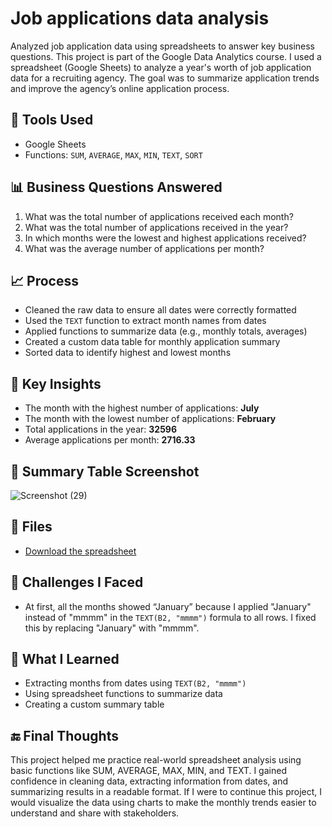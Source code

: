 # Job applications data analysis
Analyzed job application data using spreadsheets to answer key business questions.
This project is part of the Google Data Analytics course. I used a spreadsheet (Google Sheets) to analyze a year's worth of job application data for a recruiting agency. The goal was to summarize application trends and improve the agency’s online application process.

## 🔧 Tools Used

- Google Sheets
- Functions: `SUM`, `AVERAGE`, `MAX`, `MIN`, `TEXT`, `SORT`

## 📊 Business Questions Answered

1. What was the total number of applications received each month?
2. What was the total number of applications received in the year?
3. In which months were the lowest and highest applications received?
4. What was the average number of applications per month?

## 📈 Process

- Cleaned the raw data to ensure all dates were correctly formatted
- Used the `TEXT` function to extract month names from dates
- Applied functions to summarize data (e.g., monthly totals, averages)
- Created a custom data table for monthly application summary
- Sorted data to identify highest and lowest months

## 📌 Key Insights

- The month with the highest number of applications: **July**
- The month with the lowest number of applications: **February**
- Total applications in the year: **32596**
- Average applications per month: **2716.33**

## 📝 Summary Table Screenshot

![Screenshot (29)](https://github.com/user-attachments/assets/5f4fd4a3-5d2c-421c-a8aa-32a4fbef9fa4)


## 📂 Files

- [Download the spreadsheet](https://docs.google.com/spreadsheets/d/1W1V0LKkuUjufcLNUnF78qfhCZFwcV6aAhK8Ugj8b6FA/edit?usp=sharing)


## 🚧 Challenges I Faced

- At first, all the months showed “January” because I applied "January" instead of "mmmm" in the `TEXT(B2, "mmmm")` formula to all rows. I fixed this by replacing "January" with "mmmm".


## 🧠 What I Learned

- Extracting months from dates using `TEXT(B2, "mmmm")`
- Using spreadsheet functions to summarize data
- Creating a custom summary table


## 🔚 Final Thoughts

This project helped me practice real-world spreadsheet analysis using basic functions like SUM, AVERAGE, MAX, MIN, and TEXT. I gained confidence in cleaning data, extracting information from dates, and summarizing results in a readable format. 
If I were to continue this project, I would visualize the data using charts to make the monthly trends easier to understand and share with stakeholders.
